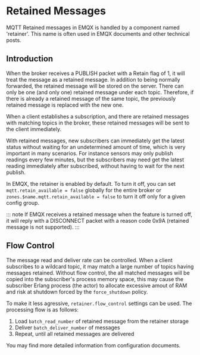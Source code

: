 # Retained Messages

MQTT Retained messages in EMQX is handled by a component named 'retainer'.
This name is often used in EMQX documents and other technical posts.

## Introduction

When the broker receives a PUBLISH packet with a Retain flag of 1, it will treat the message as a retained message.
In addition to being normally forwarded, the retained message will be stored on the server.
There can only be one (and only one) retained message under each topic.
Therefore, if there is already a retained message of the same topic, the previously retained message is replaced with the new one.

When a client establishes a subscription, and there are retained messages with matching topics in the broker,
these retained messages will be sent to the client immediately.

With retained messages, new subscribers can immediately get the latest status without waiting for an undetermined amount of time,
which is very important in many scenarios. For instance sensors may only publish readings every few minutes, but the
subscribers may need get the latest reading immediately after subscribed, without having to wait for the next publish.

In EMQX, the retainer is enabled by default. To turn it off, you can set `mqtt.retain_available = false` globally for the entire broker
or `zones.$name.mqtt.retain_available = false` to turn it off only for a given config group.

::: note
If EMQX receives a retained message when the feature is turned off, it will reply with a DISCONNECT packet with a reason code 0x9A (retained message is not supported).
:::

## Flow Control

The message read and deliver rate can be controlled.
When a client subscribes to a wildcard topic, it may match a large number of topics having messages retained.
Without flow control, the all matched messages will be copied into the subscriber's process memory space,
this may cause the subscriber Erlang process (the actor) to allocate excessive amout of RAM and risk at
shutdown forced by the `force_shutdown` policy.

To make it less agressive, `retainer.flow_control` settings can be used.
The processing flow is as follows:

1. Load `batch_read_number` of retained message from the retainer storage
1. Deliver `batch_deliver_number` of messages
1. Repeat, until all retained messages are delivered

You may find more detailed information from configuration documents.
